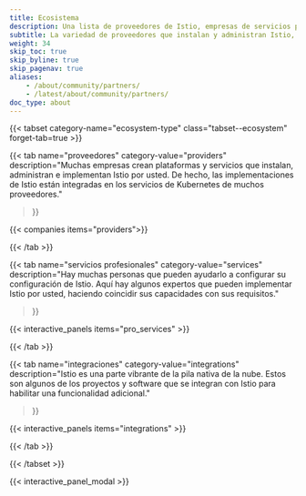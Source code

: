 ```yaml
---
title: Ecosistema
description: Una lista de proveedores de Istio, empresas de servicios profesionales e integraciones.
subtitle: La variedad de proveedores que instalan y administran Istio, los servicios profesionales y las integraciones pueden ayudarte a aprovechar al máximo su service mesh.
weight: 34
skip_toc: true
skip_byline: true
skip_pagenav: true
aliases:
    - /about/community/partners/
    - /latest/about/community/partners/
doc_type: about
---
```


[comment]: <> (Para agregar un proveedor de Istio, una consultoría de servicios profesionales o una integración, consulte https://github.com/istio/community/blob/master/CONTRIBUTING.md#promote-your-company-on-istioio.)

{{< tabset category-name="ecosystem-type" class="tabset--ecosystem" forget-tab=true >}}

{{< tab
    name="proveedores"
    category-value="providers"
    description="Muchas empresas crean plataformas y servicios que instalan, administran e implementan Istio por usted. De hecho, las implementaciones de Istio están integradas en los servicios de Kubernetes de muchos proveedores."
>}}

{{< companies items="providers">}}

{{< /tab >}}

{{< tab
    name="servicios profesionales"
    category-value="services"
    description="Hay muchas personas que pueden ayudarlo a configurar su configuración de Istio. Aquí hay algunos expertos que pueden implementar Istio por usted, haciendo coincidir sus capacidades con sus requisitos."
>}}

{{< interactive_panels items="pro_services" >}}

{{< /tab >}}

{{< tab
    name="integraciones"
    category-value="integrations"
    description="Istio es una parte vibrante de la pila nativa de la nube. Estos son algunos de los proyectos y software que se integran con Istio para habilitar una funcionalidad adicional."
>}}

{{< interactive_panels items="integrations" >}}

{{< /tab >}}

{{< /tabset >}}

{{< interactive_panel_modal >}}
